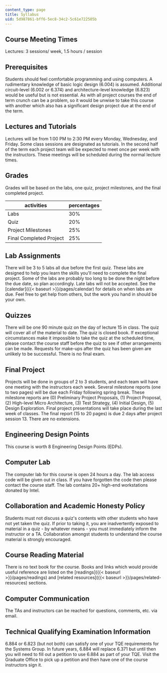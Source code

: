 ```yaml
---
content_type: page
title: Syllabus
uid: 5d987861-bff6-5ec8-34c2-5c61e722505b
---
```


Course Meeting Times
--------------------

Lectures: 3 sessions/ week, 1.5 hours / session

Prerequisites
-------------

Students should feel comfortable programming and using computers. A rudimentary knowledge of basic logic design (6.004) is assumed. Additional circuit-level (6.002 or 6.374) and architecture-level knowledge (6.823) would be useful but is not essential. As with all project courses the end of term crunch can be a problem, so it would be unwise to take this course with another which also has a significant design project due at the end of the term.

Lectures and Tutorials
----------------------

Lectures will be from 1:00 PM to 2:30 PM every Monday, Wednesday, and Friday. Some class sessions are designated as tutorials. In the second half of the term each project team will be expected to meet once per week with the instructors. These meetings will be scheduled during the normal lecture times.

Grades
------

Grades will be based on the labs, one quiz, project milestones, and the final completed project.

| activities | percentages |
| --- | --- |
| Labs | 30% |
| Quiz | 20% |
| Project Milestones | 25% |
| Final Completed Project | 25% 

  

Lab Assignments
---------------

There will be 3 to 5 labs all due before the first quiz. These labs are designed to help you learn the skills you'll need to complete the final project. Some of the labs are probably too long to be done the night before the due date, so plan accordingly. Late labs will not be accepted. See the [calendar]({{< baseurl >}}/pages/calendar) for details on when labs are due. Feel free to get help from others, but the work you hand in should be your own.

Quizzes
-------

There will be one 90 minute quiz on the day of lecture 15 in class. The quiz will cover all of the material to date. The quiz is closed book. If exceptional circumstances make it impossible to take the quiz at the scheduled time, please contact the course staff before the quiz to see if other arrangements can be made. Requests for make-ups after the quiz has been given are unlikely to be successful. There is no final exam.

Final Project
-------------

Projects will be done in groups of 2 to 3 students, and each team will have one meeting with the instructors each week. Several milestone reports (one to two pages) will be due each Friday following spring break. These milestone reports are (0) Preliminary Project Proposals, (1) Project Proposal, (2) High-level Micro Architecture, (3) Test Strategy, (4) Initial Design, (5) Design Exploration. Final project presentations will take place during the last week of classes. The final report (15 to 20 pages) is due 2 days after project session 13. There are no extensions.

Engineering Design Points
-------------------------

This course is worth 8 Engineering Design Points (EDPs).

Computer Lab
------------

The computer lab for this course is open 24 hours a day. The lab access code will be given out in class. If you have forgotten the code then please contact the course staff. The lab contains 20+ high-end workstations donated by Intel.

Collaboration and Academic Honesty Policy
-----------------------------------------

Students must not discuss a quiz's contents with other students who have not yet taken the quiz. If prior to taking it, you are inadvertently exposed to material in a quiz - by whatever means - you must immediately inform the instructor or a TA. Collaboration amongst students to understand the course material is strongly encouraged.

Course Reading Material
-----------------------

There is no text book for the course. Books and links which would provide useful reference are listed on the [readings]({{< baseurl >}}/pages/readings) and [related resources]({{< baseurl >}}/pages/related-resources) sections.

Computer Communication
----------------------

The TAs and instructors can be reached for questions, comments, etc. via email.

Technical Qualifying Examination Information
--------------------------------------------

6.884 or 6.823 (but not both) can satisfy one of your TQE requirements for the Systems Group. In future years, 6.884 will replace 6.371 but until then you will need to fill out a petition to use 6.884 as part of your TQE. Visit the Graduate Office to pick up a petition and then have one of the course instructors sign it.